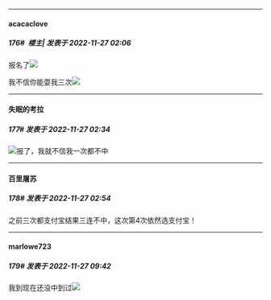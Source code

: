 

*****

####  acacaclove  
##### 176#         楼主| 发表于 2022-11-27 02:06

报名了<img src="https://static.saraba1st.com/image/smiley/face2017/004.gif" referrerpolicy="no-referrer">

我不信你能耍我三次<img src="https://static.saraba1st.com/image/smiley/face2017/004.gif" referrerpolicy="no-referrer">

*****

####  失眠的考拉  
##### 177#       发表于 2022-11-27 02:34

<img src="https://static.saraba1st.com/image/smiley/face2017/059.png" referrerpolicy="no-referrer">报了，我就不信我一次都不中

*****

####  百里屠苏  
##### 178#       发表于 2022-11-27 02:54

之前三次都支付宝结果三连不中，这次第4次依然选支付宝！



*****

####  marlowe723  
##### 179#       发表于 2022-11-27 09:42

我到现在还没中到过<img src="https://static.saraba1st.com/image/smiley/face2017/067.png" referrerpolicy="no-referrer">

